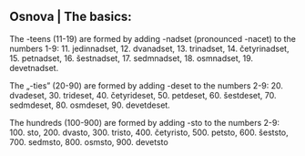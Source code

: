## Osnova | The basics:

 The -teens (11-19) are formed by adding -nadset (pronounced -nacet) to the numbers 1-9: 11. jedinnadset, 12. dvanadset, 13. trinadset, 14. četyrinadset, 15. petnadset, 16. šestnadset, 17. sedmnadset, 18. osmnadset, 19. devetnadset.

The „-ties” (20-90) are formed by adding -deset to the numbers 2-9: 20. dvadeset, 30. trideset, 40. četyrideset, 50. petdeset, 60. šestdeset, 70. sedmdeset, 80. osmdeset, 90. devetdeset.

The hundreds (100-900) are formed by adding -sto to the numbers 2-9: 100. sto, 200. dvasto, 300. tristo, 400. četyristo, 500. petsto, 600. šeststo, 700. sedmsto, 800. osmsto, 900. devetsto